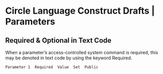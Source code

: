 ﻿Circle Language Construct Drafts | Parameters
=============================================

Required & Optional in Text Code
--------------------------------

When a parameter’s access-controlled system command is required, this may be denoted in text code by using the keyword Required.

```
Parameter 1  Required  Value  Set  Public
```